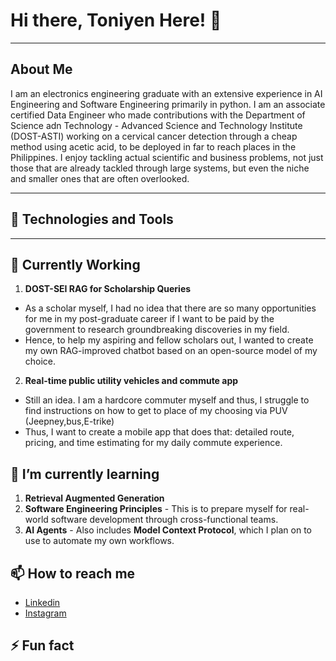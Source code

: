 # Hi there, Toniyen Here! 👋
---

## About Me

I am an electronics engineering graduate with an extensive experience in AI Engineering and Software Engineering primarily in python. I am an associate certified Data Engineer who made contributions with the Department of Science adn Technology - Advanced Science and Technology Institute (DOST-ASTI) working on a cervical cancer detection through a cheap method using acetic acid, to be deployed in far to reach places in the Philippines. I enjoy tackling actual scientific and business problems, not just those that are already tackled through large systems, but even the niche and smaller ones that are often overlooked.

---
## 🔧 Technologies and Tools

---
## 🔭 Currently Working 
1. **DOST-SEI RAG for Scholarship Queries**
 - As a scholar myself, I had no idea that there are so many opportunities for me in my post-graduate career if I want to be paid by the government to research groundbreaking discoveries in my field.
 - Hence, to help my aspiring and fellow scholars out, I wanted to create my own RAG-improved chatbot based on an open-source model of my choice.  
2. **Real-time public utility vehicles and commute app**
 - Still an idea. I am a hardcore commuter myself and thus, I struggle to find instructions on how to get to place of my choosing via PUV (Jeepney,bus,E-trike)
 - Thus, I want to create a mobile app that does that: detailed route, pricing, and time estimating for my daily commute experience.

## 🌱 I’m currently learning
1. **Retrieval Augmented Generation**
2. **Software Engineering Principles** - This is to prepare myself for real-world software development through cross-functional teams.
3. **AI Agents** - Also includes **Model Context Protocol**, which I plan on to use to automate my own workflows.


## 📫 How to reach me
- [Linkedin](https://www.linkedin.com/in/toniyencastanares/)
- [Instagram](https://www.instagram.com/toncastanares/)


## ⚡ Fun fact
